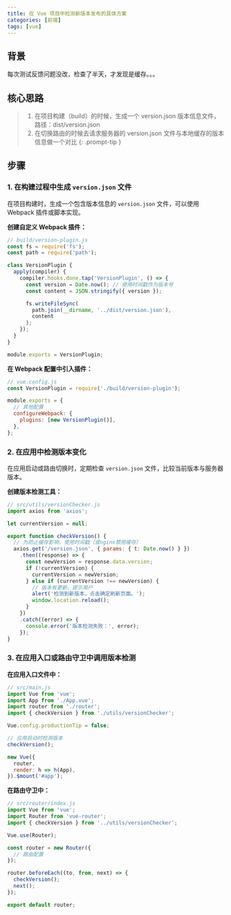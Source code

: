 ```yaml
---
title: 在 Vue 项目中检测新版本发布的具体方案
categories: [前端]
tags: [vue]
---
```


## 背景

每次测试反馈问题没改，检查了半天，才发现是缓存。。。

## 核心思路

> 1. 在项目构建（build）的时候，生成一个 version.json 版本信息文件，路径：dist/version.json
> 2. 在切换路由的时候去请求服务器的 version.json 文件与本地缓存的版本信息做一个对比
{: .prompt-tip }

## 步骤

### 1. 在构建过程中生成 `version.json` 文件

在项目构建时，生成一个包含版本信息的 `version.json` 文件，可以使用 Webpack 插件或脚本实现。

**创建自定义 Webpack 插件：**

```javascript
// build/version-plugin.js
const fs = require('fs');
const path = require('path');

class VersionPlugin {
  apply(compiler) {
    compiler.hooks.done.tap('VersionPlugin', () => {
      const version = Date.now(); // 使用时间戳作为版本号
      const content = JSON.stringify({ version });

      fs.writeFileSync(
        path.join(__dirname, '../dist/version.json'),
        content
      );
    });
  }
}

module.exports = VersionPlugin;
```

**在 Webpack 配置中引入插件：**

```javascript
// vue.config.js
const VersionPlugin = require('./build/version-plugin');

module.exports = {
  // 其他配置
  configureWebpack: {
    plugins: [new VersionPlugin()],
  },
};
```

### 2. 在应用中检测版本变化

在应用启动或路由切换时，定期检查 `version.json` 文件，比较当前版本与服务器版本。

**创建版本检测工具：**

```javascript
// src/utils/versionChecker.js
import axios from 'axios';

let currentVersion = null;

export function checkVersion() {
  // 为防止缓存影响，使用时间戳（或nginx禁用缓存）
  axios.get('/version.json', { params: { t: Date.now() } })
    .then((response) => {
      const newVersion = response.data.version;
      if (!currentVersion) {
        currentVersion = newVersion;
      } else if (currentVersion !== newVersion) {
        // 版本有更新，提示用户
        alert('检测到新版本，点击确定刷新页面。');
        window.location.reload();
      }
    })
    .catch((error) => {
      console.error('版本检测失败：', error);
    });
}
```

### 3. 在应用入口或路由守卫中调用版本检测

**在应用入口文件中：**

```javascript
// src/main.js
import Vue from 'vue';
import App from './App.vue';
import router from './router';
import { checkVersion } from './utils/versionChecker';

Vue.config.productionTip = false;

// 应用启动时检测版本
checkVersion();

new Vue({
  router,
  render: h => h(App),
}).$mount('#app');
```

**在路由守卫中：**

```javascript
// src/router/index.js
import Vue from 'vue';
import Router from 'vue-router';
import { checkVersion } from '../utils/versionChecker';

Vue.use(Router);

const router = new Router({
  // 路由配置
});

router.beforeEach((to, from, next) => {
  checkVersion();
  next();
});

export default router;
```